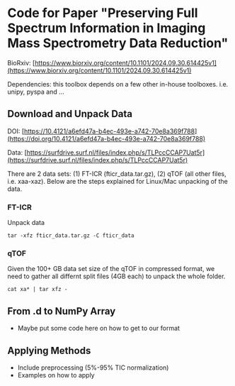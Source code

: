# Code for Paper "Preserving Full Spectrum Information in Imaging Mass Spectrometry Data Reduction"

BioRxiv: [https://www.biorxiv.org/content/10.1101/2024.09.30.614425v1](https://www.biorxiv.org/content/10.1101/2024.09.30.614425v1)

Dependencies: this toolbox depends on a few other in-house toolboxes. i.e. unipy, pyspa and ...


## Download and Unpack Data
DOI: [https://10.4121/a6efd47a-b4ec-493e-a742-70e8a369f788](https://doi.org/10.4121/a6efd47a-b4ec-493e-a742-70e8a369f788)

Data: [https://surfdrive.surf.nl/files/index.php/s/TLPccCCAP7Uat5r](https://surfdrive.surf.nl/files/index.php/s/TLPccCCAP7Uat5r)

There are 2 data sets: (1) FT-ICR (fticr_data.tar.gz), (2) qTOF (all other files, i.e. xaa-xaz). Below are the steps explained for Linux/Mac unpacking of the data.

### FT-ICR
Unpack data
```
tar -xfz fticr_data.tar.gz -C fticr_data
```

### qTOF
Given the 100+ GB data set size of the qTOF in compressed format, we need to gather all differnt split files (4GB each) to unpack the whole folder.
```
cat xa* | tar xfz -
```

## From .d to NumPy Array
- Maybe put some code here on how to get to our format

## Applying Methods
- Include preprocessing (5%-95% TIC normalization)
- Examples on how to apply
